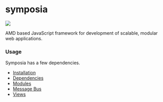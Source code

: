 symposia 
========

<img src="https://travis-ci.org/posbo/symposia.png?branch=master">

AMD based JavaScript framework for development of scalable, modular web applications.


### Usage

Symposia has a few dependencies.

- [Installation](#installation)
- [Dependencies](#dependencies)
- [Modules](#modules)
- [Message Bus](#message-bus)
- [Views](#backbone-views)

